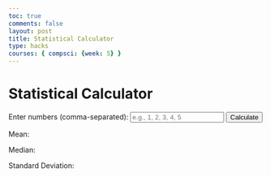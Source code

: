 ```yaml
---
toc: true
comments: false
layout: post
title: Statistical Calculator
type: hacks
courses: { compsci: {week: 5} }
---
```



<html lang="en">
<head>
    <meta charset="UTF-8">
    <meta name="viewport" content="width=device-width, initial-scale=1.0">
    <title>Statistical Calculator</title>
</head>
<body>
    <!-- Page Title -->
    <h1>Statistical Calculator</h1>
    <!-- Input for Numbers -->
    <label for="numbers">Enter numbers (comma-separated):</label>
    <input type="text" id="numbers" placeholder="e.g., 1, 2, 3, 4, 5">
    <!-- Button to Trigger Calculation -->
    <button onclick="calculateStatistics()">Calculate</button>
    <!-- Display Calculated Statistics -->
    <p>Mean: <span id="mean"></span></p>
    <p>Median: <span id="median"></span></p>
    <p>Standard Deviation: <span id="stdDev"></span></p>
    <!-- JavaScript Code for Calculation -->
    <script>
        // Function to calculate statistics when the button is clicked
        function calculateStatistics() {
            // Get user input from the 'numbers' input field
            const numbersInput = document.getElementById("numbers").value;
            // Split the input into an array of numbers
            const numbersArray = numbersInput.split(',').map(Number);
            // Calculate mean, median, and standard deviation
            const mean = calculateMean(numbersArray);
            const median = calculateMedian(numbersArray);
            const stdDev = calculateStandardDeviation(numbersArray);
            // Display the calculated values in the HTML
            document.getElementById("mean").textContent = mean.toFixed(2);
            document.getElementById("median").textContent = median.toFixed(2);
            document.getElementById("stdDev").textContent = stdDev.toFixed(2);
        }
        // Function to calculate the mean (average)
        function calculateMean(numbers) {
            const sum = numbers.reduce((acc, val) => acc + val, 0);
            return sum / numbers.length;
        }
        // Function to calculate the median
        function calculateMedian(numbers) {
            const sorted = numbers.sort((a, b) => a - b);
            const middle = Math.floor(sorted.length / 2);
            if (sorted.length % 2 === 0) {
                return (sorted[middle - 1] + sorted[middle]) / 2;
            } else {
                return sorted[middle];
            }
        }
        // Function to calculate the standard deviation
        function calculateStandardDeviation(numbers) {
            const mean = calculateMean(numbers);
            const squaredDifferences = numbers.map(num => Math.pow(num - mean, 2));
            const variance = calculateMean(squaredDifferences);
            return Math.sqrt(variance);
        }
    </script>
</body>
</html>
